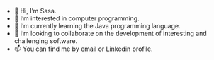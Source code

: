 - 👋 Hi, I’m Sasa.
- 👀 I’m interested in computer programming. 
- 🌱 I’m currently learning the Java programming language. 
- 💞️ I’m looking to collaborate on the development of interesting and challenging software. 
- 📫 You can find me by email or Linkedin profile. 


